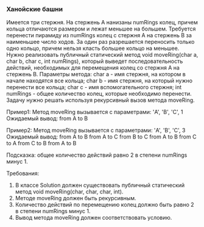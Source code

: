 
### Ханойские башни

Имеется три стержня. На стержень A нанизаны numRings колец, причем кольца отличаются размером и лежат меньшее
на большем. Требуется перенести пирамиду из numRings колец с стержня A на стержень B за наименьшее число ходов.
За один раз разрешается переносить только одно кольцо, причем нельзя класть большее кольцо на меньшее.
Нужно реализовать публичный статический метод void moveRing(char a, char b, char c, int numRings), который
выведет последовательность действий, необходимых для перемещения колец со стержня A на стержень B.
Параметры метода:
char a      - имя стержня, на котором в начале находятся все кольца;
char b      - имя стержня, на который нужно перенести все кольца;
char c      - имя вспомогательного стержня;
int numRings   - общее количество колец, которые необходимо перенести.
Задачу нужно решать используя рекурсивный вызов метода moveRing.

Пример1:
Метод moveRing вызывается с параметрами: &#39;A&#39;, &#39;B&#39;, &#39;C&#39;, 1
Ожидаемый вывод:
from A to B

Пример2:
Метод moveRing вызывается с параметрами: &#39;A&#39;, &#39;B&#39;, &#39;C&#39;, 3
Ожидаемый вывод:
from A to B
from A to C
from B to C
from A to B
from C to A
from C to B
from A to B

Подсказка: общее количество действий равно 2 в степени numRings минус 1.


Требования:
1.	В классе Solution должен существовать публичный статический метод void moveRing(char, char, char, int).
2.	Методе moveRing должен быть рекурсивным.
3.	Количество действий по перемещению колец должно быть равно 2 в степени numRings минус 1.
4.	Вывод метода moveRing должен соответствовать условию.


